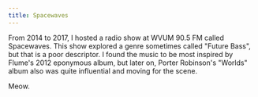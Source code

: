 ```yaml
---
title: Spacewaves
---
```

From 2014 to 2017, I hosted a radio show at WVUM 90.5 FM called Spacewaves. This show explored a genre sometimes called "Future Bass", but that is a poor descriptor. I found the music to be most inspired by Flume's 2012 eponymous album, but later on, Porter Robinson's "Worlds" album also was quite influential and moving for the scene.

Meow.